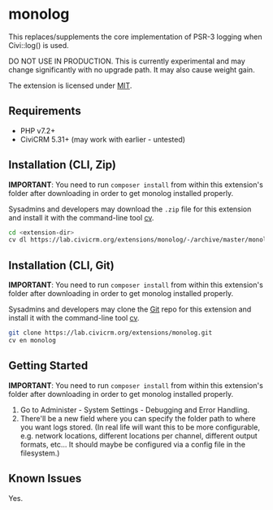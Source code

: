 # monolog

This replaces/supplements the core implementation of PSR-3 logging when Civi::log() is used.

DO NOT USE IN PRODUCTION. This is currently experimental and may change significantly with no upgrade path. It may also cause weight gain.

The extension is licensed under [MIT](LICENSE.txt).

## Requirements

* PHP v7.2+
* CiviCRM 5.31+ (may work with earlier - untested)

## Installation (CLI, Zip)

**IMPORTANT**: You need to run `composer install` from within this extension's folder after downloading in order to get monolog installed properly.

Sysadmins and developers may download the `.zip` file for this extension and
install it with the command-line tool [cv](https://github.com/civicrm/cv).

```bash
cd <extension-dir>
cv dl https://lab.civicrm.org/extensions/monolog/-/archive/master/monolog-master.zip
```

## Installation (CLI, Git)

**IMPORTANT**: You need to run `composer install` from within this extension's folder after downloading in order to get monolog installed properly.

Sysadmins and developers may clone the [Git](https://en.wikipedia.org/wiki/Git) repo for this extension and
install it with the command-line tool [cv](https://github.com/civicrm/cv).

```bash
git clone https://lab.civicrm.org/extensions/monolog.git
cv en monolog
```

## Getting Started

**IMPORTANT**: You need to run `composer install` from within this extension's folder after downloading in order to get monolog installed properly.

1. Go to Administer - System Settings - Debugging and Error Handling.
2. There'll be a new field where you can specify the folder path to where you want logs stored. (In real life will want this to be more configurable, e.g. network locations, different locations per channel, different output formats, etc... It should maybe be configured via a config file in the filesystem.)

## Known Issues

Yes.
